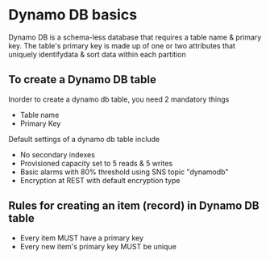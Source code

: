 # Dynamo DB basics

Dynamo DB is a schema-less database that requires a table name & primary key. The table's primary key is made up of one or two attributes that uniquely identifydata & sort data within each partition

## To create a Dynamo DB table

Inorder to create a dynamo db table, you need 2 mandatory things

- Table name
- Primary Key

Default settings of a dynamo db table include

- No secondary indexes
- Provisioned capacity set to 5 reads & 5 writes
- Basic alarms with 80% threshold using SNS topic "dynamodb"
- Encryption at REST with default encryption type

## Rules for creating an item (record) in Dynamo DB table

- Every item MUST have a primary key
- Every new item's primary key MUST be unique



